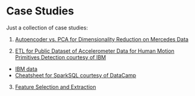 # Case Studies

Just a collection of case studies:

1. [Autoencoder vs. PCA for Dimensionality Reduction on Mercedes Data](https://nbviewer.jupyter.org/github/inespancorbo/Mini-Projects/blob/master/Case%20Studies/Autoencoder%20vs.%20PCA%20on%20Mercedes%20Data.ipynb)

2. [ETL for Public Dataset of Accelerometer Data for Human Motion Primitives Detection courtesy of IBM]()
  - [IBM data](https://github.com/wchill/HMP_Dataset.git)
  - [Cheatsheet for SparkSQL courtesy of DataCamp](https://github.com/inespancorbo/Mini-Projects/blob/master/Case%20Studies/PySpark_SQL_Cheat_Sheet_Python.pdf)
  
3. [Feature Selection and Extraction](https://nbviewer.jupyter.org/github/inespancorbo/Mini-Projects/blob/master/Case%20Studies/Feature%20Selection.ipynb)
